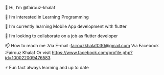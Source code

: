 👋 Hi, I’m @fairouz-khalaf

👀 I’m interested in Learning Programming

🌱 I’m currently learning Mobile App development with flutter

💞️ I’m looking to collaborate on a job as flutter developer

📫 How to reach me :Via E-mail :fairouzkhalaf030@gmail.com Via Facebook :Fairouz Khalaf Or visit https://www.facebook.com/profile.php?id=100022009476583

⚡ Fun fact always learning and up to date
